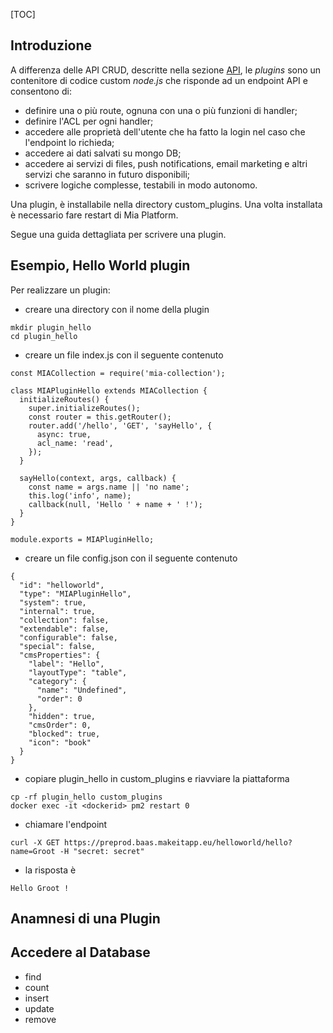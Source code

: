 [TOC]

## Introduzione
A differenza delle API CRUD, descritte nella sezione [API](api.md), le *plugins* sono un contenitore di codice
custom *node.js* che risponde ad un endpoint API e consentono di:

- definire una o più route, ognuna con una o più funzioni di handler;
- definire l'ACL per ogni handler;
- accedere alle proprietà dell'utente che ha fatto la login nel caso che l'endpoint lo richieda;
- accedere ai dati salvati su mongo DB;
- accedere ai servizi di files, push notifications, email marketing e altri servizi che saranno in futuro disponibili;
- scrivere logiche complesse, testabili in modo autonomo.

Una plugin, è installabile nella directory custom_plugins. Una volta installata è necessario fare restart di 
Mia Platform.

Segue una guida dettagliata per scrivere una plugin.

## Esempio, Hello World plugin

Per realizzare un plugin:
 - creare una directory con il nome della plugin
 
 ```
 mkdir plugin_hello
 cd plugin_hello
 ```
 
 - creare un file index.js con il seguente contenuto

```
const MIACollection = require('mia-collection');

class MIAPluginHello extends MIACollection {
  initializeRoutes() {
    super.initializeRoutes();
    const router = this.getRouter();
    router.add('/hello', 'GET', 'sayHello', {
      async: true,
      acl_name: 'read',
    });
  }

  sayHello(context, args, callback) {
    const name = args.name || 'no name';
    this.log('info', name);
    callback(null, 'Hello ' + name + ' !');
  }
}

module.exports = MIAPluginHello;

```
 - creare un file config.json con il seguente contenuto
 ```
 {
   "id": "helloworld",
   "type": "MIAPluginHello",
   "system": true,
   "internal": true,
   "collection": false,
   "extendable": false,
   "configurable": false,
   "special": false,
   "cmsProperties": {
     "label": "Hello",
     "layoutType": "table",
     "category": {
       "name": "Undefined",
       "order": 0
     },
     "hidden": true,
     "cmsOrder": 0,
     "blocked": true,
     "icon": "book"
   }
 }
 ```
 - copiare plugin_hello in custom_plugins e riavviare la piattaforma
 ```
 cp -rf plugin_hello custom_plugins
 docker exec -it <dockerid> pm2 restart 0
 ```
 - chiamare l'endpoint

```
curl -X GET https://preprod.baas.makeitapp.eu/helloworld/hello?name=Groot -H "secret: secret"

```

 - la risposta è

```
Hello Groot !
```

## Anamnesi di una Plugin

## Accedere al Database
 - find
 - count
 - insert
 - update
 - remove
 


